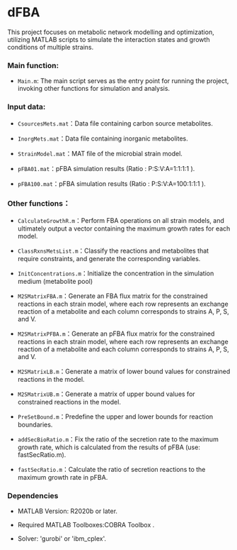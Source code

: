 # dFBA


This project focuses on metabolic network modelling and optimization, utilizing MATLAB scripts to simulate the interaction states and growth conditions of multiple strains.

### Main function:

- `Main.m`:  The main script serves as the entry point for running the project, invoking other functions for simulation and analysis.


### Input data:

- `CsourcesMets.mat`：Data file containing carbon source metabolites.

- `InorgMets.mat`：Data file containing inorganic metabolites.

- `StrainModel.mat`：MAT file of the microbial strain model.

- `pFBA01.mat`：pFBA simulation results (Ratio : P:S:V:A=1:1:1:1 ).

- `pFBA100.mat`：pFBA simulation results (Ratio : P:S:V:A=100:1:1:1 ).


### Other functions：

- `CalculateGrowthR.m`：Perform FBA operations on all strain models, and ultimately output a vector containing the maximum growth rates for each model.

- `ClassRxnsMetsList.m`：Classify the reactions and metabolites that require constraints, and generate the corresponding variables.

- `InitConcentrations.m`：Initialize the concentration in the simulation medium (metabolite pool)

- `M2SMatrixFBA.m`：Generate an FBA flux matrix for the constrained reactions in each strain model, where each row represents an exchange reaction of a metabolite and each column corresponds to strains A, P, S, and V.

- `M2SMatrixPFBA.m`：Generate an pFBA flux matrix for the constrained reactions in each strain model, where each row represents an exchange reaction of a metabolite and each column corresponds to strains A, P, S, and V.

- `M2SMatrixLB.m`：Generate a matrix of lower bound values for constrained reactions in the model.

- `M2SMatrixUB.m`：Generate a matrix of upper bound values for constrained reactions in the model.

- `PreSetBound.m`：Predefine the upper and lower bounds for reaction boundaries.

- `addSecBioRatio.m`：Fix the ratio of the secretion rate to the maximum growth rate, which is calculated from the results of pFBA (use: fastSecRatio.m).

- `fastSecRatio.m`：Calculate the ratio of secretion reactions to the maximum growth rate in pFBA.

### Dependencies

- MATLAB Version: R2020b or later.

- Required MATLAB Toolboxes:COBRA Toolbox .

- Solver: 'gurobi' or 'ibm_cplex'.

